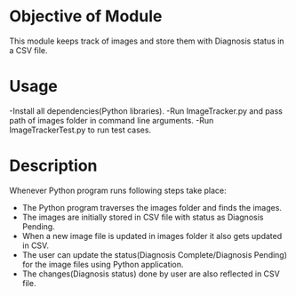 # Objective of Module

This module keeps track of images and store them with Diagnosis status in a CSV file.

# Usage

-Install all dependencies(Python libraries).
-Run ImageTracker.py and pass path of images folder in command line arguments.
-Run ImageTrackerTest.py to run test cases.

# Description

Whenever Python program runs following steps take place:
- The Python program traverses the images folder and finds the images.
- The images are initially stored in CSV file with status as Diagnosis Pending.
- When a new image file is updated in images folder it also gets updated in CSV.
- The user can update the status(Diagnosis Complete/Diagnosis Pending) for the image files using Python application.
- The changes(Diagnosis status) done by user are also reflected in CSV file.
